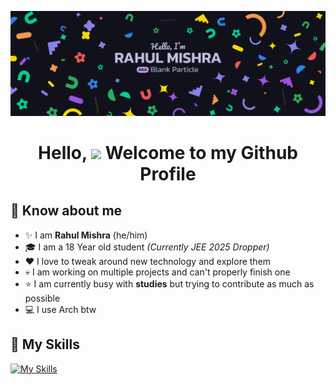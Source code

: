 ![Blank Particle's Banner](./Banner.png)

<h1 align="center">Hello, <image src="https://em-content.zobj.net/source/microsoft-teams/363/waving-hand_1f44b.png" height="27px"> Welcome to my Github Profile</h1>

## 🤩 Know about me
- ✨ I am **Rahul Mishra** (he/him)
- 🎓 I am a 18 Year old student *(Currently JEE 2025 Dropper)*
- ❤️ I love to tweak around new technology and explore them
- 💀 I am working on multiple projects and can't properly finish one
- ⭐ I am currently busy with **studies** but trying to contribute as much as possible
- 💻 I use Arch btw

## 🚀 My Skills
[![My Skills](https://skillicons.dev/icons?i=html,css,js,ts,nodejs,svelte,react,nextjs,tailwindcss,mysql,mongodb,vscode,git,rust,linux)](https://skillicons.dev)
